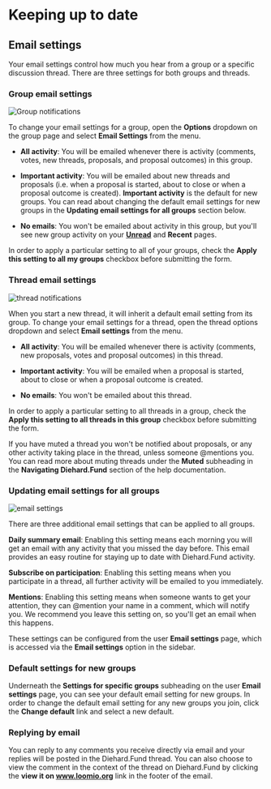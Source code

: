 # Keeping up to date

## Email settings

Your email settings control how much you hear from a group or a specific discussion thread. There are three settings for both groups and threads.

### Group email settings
<img class="screenshot" alt="Group notifications" src="edit_group_notifications.gif" />

To change your email settings for a group, open the **Options** dropdown on the group page and select **Email Settings** from the menu.

* **All activity**: You will be emailed whenever there is activity (comments, votes, new threads, proposals, and proposal outcomes) in this group.

* **Important activity**: You will be emailed about new threads and proposals (i.e. when a proposal is started, about to close or when a proposal outcome is created). **Important activity** is the default for new groups. You can read about changing the default email settings for new groups in the **Updating email settings for all groups** section below.

* **No emails**: You won't be emailed about activity in this group, but you'll see new group activity on your [**Unread**](reading_diehard_fund.html#unread-threads "goes to reading Diehard.Fund section of the help manual") and **Recent** pages.

In order to apply a particular setting to all of your groups, check the **Apply this setting to all my groups** checkbox before submitting the form.


### Thread email settings
<img class="screenshot" alt="thread notifications" src="edit_thread_notifications.gif" />

When you start a new thread, it will inherit a default email setting from its group. To change your email settings for a thread, open the thread options dropdown and select **Email settings** from the menu.


* **All activity**: You will be emailed whenever there is activity (comments, new proposals, votes and proposal outcomes) in this thread.

* **Important activity**: You will be emailed when a proposal is started, about to close or when a proposal outcome is created.

* **No emails**: You won't be emailed about this thread.

In order to apply a particular setting to all threads in a group, check the **Apply this setting to all threads in this group** checkbox before submitting the form.

If you have muted a thread you won't be notified about proposals, or any other activity taking place in the thread, unless someone @mentions you. You can read more about muting threads under the **Muted** subheading in the **Navigating Diehard.Fund** section of the help documentation.

### Updating email settings for all groups

<img class="gif" alt="email settings" src="email-settings.gif" />

There are three additional email settings that can be applied to all groups.

**Daily summary email**: Enabling this setting means each morning you will get an email with any activity that you missed the day before. This email provides an easy routine for staying up to date with Diehard.Fund activity.

**Subscribe on participation**: Enabling this setting means when you participate in a thread, all further activity will be emailed to you immediately.

**Mentions**: Enabling this setting means when someone wants to get your attention, they can @mention your name in a comment, which will notify you. We recommend you leave this setting on, so you'll get an email when this happens.

These settings can be configured from the user **Email settings** page, which is accessed via the **Email settings** option in the sidebar.

### Default settings for new groups

Underneath the **Settings for specific groups** subheading on the user **Email settings** page, you can see your default email setting for new groups. In order to change the default email setting for any new groups you join, click the **Change default** link and select a new default.

### Replying by email

You can reply to any comments you receive directly via email and your replies will be posted in the Diehard.Fund thread. You can also choose to view the comment in the context of the thread on Diehard.Fund by clicking the **view it on www.loomio.org** link in the footer of the email.
